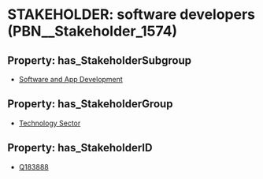 # STAKEHOLDER: __software developers__ (PBN__Stakeholder_1574)

## Property: has_StakeholderSubgroup

* [Software and App Development](PBN__StakeholderSubgroup_70)

## Property: has_StakeholderGroup

* [Technology Sector](PBN__StakeholderGroup_12)

## Property: has_StakeholderID

* [Q183888](Q183888)


